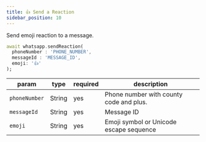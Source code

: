 ```yaml
---
title: 👍 Send a Reaction
sidebar_position: 10
---
```


Send emoji reaction to a message.

```dart
await whatsapp.sendReaction(
  phoneNumber : 'PHONE_NUMBER',
  messageId : 'MESSAGE_ID',
  emoji: '👍'
);
```

| param         | type   | required | description                             |
| ------------- | ------ | -------- | --------------------------------------- |
| `phoneNumber` | String | yes      | Phone number with county code and plus. |
| `messageId`   | String | yes      | Message ID                              |
| `emoji`       | String | yes      | Emoji symbol or Unicode escape sequence |
